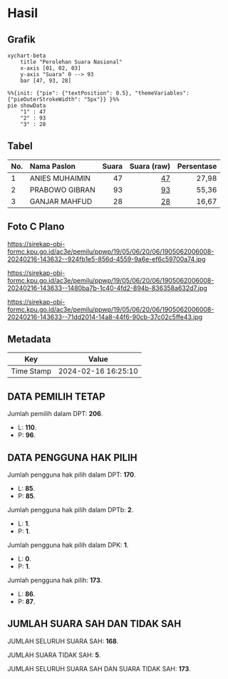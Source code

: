 # Hasil

## Grafik

```mermaid
xychart-beta
    title "Perolehan Suara Nasional"
    x-axis [01, 02, 03]
    y-axis "Suara" 0 --> 93
    bar [47, 93, 28]
```

```mermaid
%%{init: {"pie": {"textPosition": 0.5}, "themeVariables": {"pieOuterStrokeWidth": "5px"}} }%%
pie showData
    "1" : 47
    "2" : 93
    "3" : 28
```

## Tabel

| No. | Nama Paslon    | Suara | Suara (raw) | Persentase |
|:--- |:-------------- | -----:| -----------:| ----------:|
| 1   | ANIES MUHAIMIN | 47    | [47][p-1]   | 27,98      |
| 2   | PRABOWO GIBRAN | 93    | [93][p-2]   | 55,36      |
| 3   | GANJAR MAHFUD  | 28    | [28][p-3]   | 16,67      |


[p-1]: https://github.com/gigit-pemilu/pemilu-2024/blob/main/pilpres/hitung-suara/sub/19-kepulauan-bangka-belitung/sub/05-bangka-barat/sub/06-parittiga/sub/2006-air-gantang/sub/008-tps/sub/paslon-1.txt
[p-2]: https://github.com/gigit-pemilu/pemilu-2024/blob/main/pilpres/hitung-suara/sub/19-kepulauan-bangka-belitung/sub/05-bangka-barat/sub/06-parittiga/sub/2006-air-gantang/sub/008-tps/sub/paslon-2.txt
[p-3]: https://github.com/gigit-pemilu/pemilu-2024/blob/main/pilpres/hitung-suara/sub/19-kepulauan-bangka-belitung/sub/05-bangka-barat/sub/06-parittiga/sub/2006-air-gantang/sub/008-tps/sub/paslon-3.txt

## Foto C Plano

https://sirekap-obj-formc.kpu.go.id/ac3e/pemilu/ppwp/19/05/06/20/06/1905062006008-20240216-143632--924fb1e5-856d-4559-9a6e-ef6c59700a74.jpg

https://sirekap-obj-formc.kpu.go.id/ac3e/pemilu/ppwp/19/05/06/20/06/1905062006008-20240216-143633--1480ba7b-1c40-4fd2-894b-836358a632d7.jpg

https://sirekap-obj-formc.kpu.go.id/ac3e/pemilu/ppwp/19/05/06/20/06/1905062006008-20240216-143633--71dd2014-14a8-44f6-90cb-37c02c5ffe43.jpg


## Metadata

| Key        | Value               |
| ---------- | ------------------- |
| Time Stamp | 2024-02-16 16:25:10 |


## DATA PEMILIH TETAP

Jumlah pemilih dalam DPT: **206**.
 * L: **110**.
 * P: **96**.

## DATA PENGGUNA HAK PILIH

Jumlah pengguna hak pilih dalam DPT: **170**.
 * L: **85**.
 * P: **85**.

Jumlah pengguna hak pilih dalam DPTb: **2**.
 * L: **1**.
 * P: **1**.

Jumlah pengguna hak pilih dalam DPK: **1**.
 * L: **0**.
 * P: **1**.

Jumlah pengguna hak pilih: **173**.
 * L: **86**.
 * P: **87**.

## JUMLAH SUARA SAH DAN TIDAK SAH

JUMLAH SELURUH SUARA SAH: **168**.

JUMLAH SUARA TIDAK SAH: **5**.

JUMLAH SELURUH SUARA SAH DAN SUARA TIDAK SAH: **173**.


